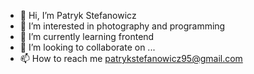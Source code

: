 - 👋 Hi, I’m Patryk Stefanowicz
- 👀 I’m interested in photography and programming
- 🌱 I’m currently learning frontend
- 💞️ I’m looking to collaborate on ...
- 📫 How to reach me patrykstefanowicz95@gmail.com

